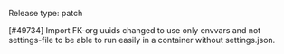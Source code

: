 Release type: patch

[#49734] Import FK-org uuids changed to use only envvars and not settings-file to be able to run easily in a container without settings.json.
